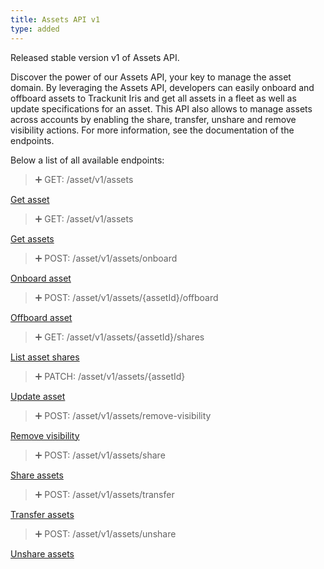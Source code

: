 ```yaml
---
title: Assets API v1
type: added
---
```


Released stable version v1 of Assets API.

Discover the power of our Assets API, your key to manage the asset domain. By leveraging the Assets API, developers can easily onboard and offboard assets to Trackunit Iris and get all assets in a fleet as well as update specifications for an asset. This API also allows to manage assets across accounts by enabling the share, transfer, unshare and remove visibility actions. For more information, see the documentation of the endpoints.

Below a list of all available endpoints:

> ➕ GET: /asset/v1/assets

[Get asset](ref:getasset_v1)

> ➕ GET: /asset/v1/assets

[Get assets](ref:getassets_v1)

> ➕ POST: /asset/v1/assets/onboard

[Onboard asset](ref:onboardasset_v1)

> ➕ POST: /asset/v1/assets/{assetId}/offboard

[Offboard asset](ref:offboardasset_v1)

> ➕ GET: /asset/v1/assets/{assetId}/shares

[List asset shares](ref:getassetshares_v1)

> ➕ PATCH: /asset/v1/assets/{assetId}

[Update asset](ref:patchasset_v1)

> ➕ POST: /asset/v1/assets/remove-visibility

[Remove visibility](ref:removevisibilityforassets_v1)

> ➕ POST: /asset/v1/assets/share

[Share assets](ref:shareassets_v1)

> ➕ POST: /asset/v1/assets/transfer

[Transfer assets](ref:transferassets_v1)

> ➕ POST: /asset/v1/assets/unshare

[Unshare assets](ref:unshareassets_v1)
